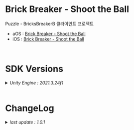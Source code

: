 # Brick Breaker - Shoot the Ball

Puzzle - BricksBreakerB 클라이언트 프로젝트

+ aOS : [Brick Breaker - Shoot the Ball](https://play.google.com/store/apps/details?id=com.ninetap.brickbreaker&hl=en&gl=US)
+ iOS : [Brick Breaker - Shoot the Ball](https://apps.apple.com/app/id1610049465)

<br>

# SDK Versions
<details>
<summary markdown="span"><em>Unity Engine : 2021.3.24f1</em></summary>
<br>

---
+ UnityPackage Version
   - External Dependency Manager : 1.2.176
   - AppsFlyer : 6.10.30
   - Firebase : 11.0.0
   - Facebook : 16.0.0
   - IronSource : 7.3.0.1
   - In App Purchasing : 4.8.0

</details>

<br>

# ChangeLog

<details>
<summary markdown="span"><em>last update : 1.0.1</em></summary>
<br>

---
+ 1.0.1
   - 레벨 업데이트 (190)

---
+ 1.0.0
   - 출시 버전 배포

---
+ 0.0.15
   - Prototype 배포

---
+ 0.0.1
   - Kick Off

</details>